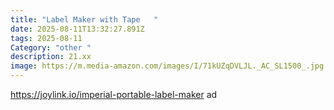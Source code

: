 ```yaml
---
title: "Label Maker with Tape   "
date: 2025-08-11T13:32:27.891Z
tags: 2025-08-11
Category: "other "
description: 21.xx
image: https://m.media-amazon.com/images/I/71kUZqDVLJL._AC_SL1500_.jpg
---
```

https://joylink.io/imperial-portable-label-maker ad